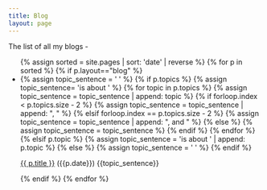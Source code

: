 ```yaml
---
title: Blog
layout: page
---
```


The list of all my blogs -

<ul>
{% assign sorted = site.pages | sort: 'date' | reverse %}
{% for p in sorted %}
{% if p.layout=="blog" %}
<li>
{% assign topic_sentence = ' ' %}
{% if p.topics %}
    {% assign topic_sentence= 'is about ' %}
    {% for topic in p.topics %}
        {% assign topic_sentence = topic_sentence | append: topic %}
        {% if forloop.index < p.topics.size - 2 %}
           {% assign topic_sentence = topic_sentence | append: ", " %}
        {% elsif forloop.index == p.topics.size - 2 %}
           {% assign topic_sentence = topic_sentence | append: ", and " %}
        {% else %}
            {% assign topic_sentence = topic_sentence %}
        {% endif %}
    {% endfor %}
{% elsif p.topic %}
    {% assign topic_sentence = 'is about ' | append: p.topic %}
{% else %}
    {% assign topic_sentence = ' ' %}
{% endif %}

<a href="{{ p.url}}">{{ p.title }}</a> <span class="muted">({{p.date}}) {{topic_sentence}}</span>
</li>
{% endif %}
{% endfor %}
</ul>
